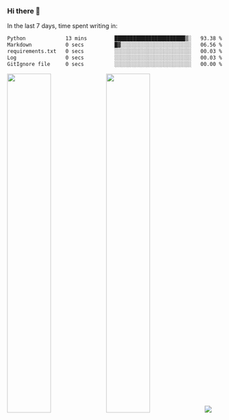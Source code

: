 ### Hi there 👋

In the last 7 days, time spent writing in:

<!--START_SECTION:waka-->

```txt
Python             13 mins         ███████████████████████▒░   93.38 %
Markdown           0 secs          █▓░░░░░░░░░░░░░░░░░░░░░░░   06.56 %
requirements.txt   0 secs          ░░░░░░░░░░░░░░░░░░░░░░░░░   00.03 %
Log                0 secs          ░░░░░░░░░░░░░░░░░░░░░░░░░   00.03 %
GitIgnore file     0 secs          ░░░░░░░░░░░░░░░░░░░░░░░░░   00.00 %
```

<!--END_SECTION:waka-->

<img src="https://wakatime.com/share/@jimtje/5d0c92de-08f8-4a72-8f2f-6a9693d1e318.svg" width=45% height=45%> <img src="https://wakatime.com/share/@jimtje/501498ae-bda5-4da7-a89d-b40bcdd5556d.svg" width=45% height=45%>
![](https://hit.yhype.me/github/profile?user_id=43537315)
